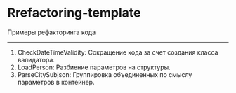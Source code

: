 # Rrefactoring-template
Примеры рефакторинга кода
***
1. CheckDateTimeValidity: Сокращение кода за счет создания класса валидатора.
2. LoadPerson: Разбиение параметров на структуры.
3. ParseCitySubjson: Группировка объединенных по смыслу параметров в контейнер.
